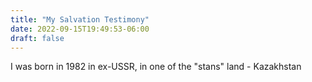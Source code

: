```yaml
---
title: "My Salvation Testimony"
date: 2022-09-15T19:49:53-06:00
draft: false
---
```

I was born in 1982 in ex-USSR, in one of the "stans" land - Kazakhstan

